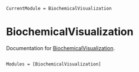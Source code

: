 ```@meta
CurrentModule = BiochemicalVisualization
```

# BiochemicalVisualization

Documentation for [BiochemicalVisualization](https://github.com/hildebrandtlab/BiochemicalVisualization.jl).

```@index
```

```@autodocs
Modules = [BiochemicalVisualization]
```
